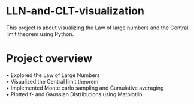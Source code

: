 # LLN-and-CLT-visualization
This project is about visualizing the Law of large numbers and the Central limit theorem using Python. 
# Project overview
• Explored the Law of Large Numbers              
• Visualized the Central limit theorem  
• Implemented Monte carlo sampling and Cumulative averaging  
• Plotted f- and Gaussian Distributions using Matplotlib. 
